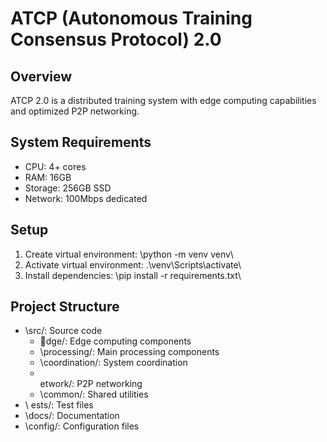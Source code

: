 # ATCP (Autonomous Training Consensus Protocol) 2.0

## Overview
ATCP 2.0 is a distributed training system with edge computing capabilities and optimized P2P networking.

## System Requirements
- CPU: 4+ cores
- RAM: 16GB
- Storage: 256GB SSD
- Network: 100Mbps dedicated

## Setup
1. Create virtual environment: \python -m venv venv\
2. Activate virtual environment: \.\venv\Scripts\activate\
3. Install dependencies: \pip install -r requirements.txt\

## Project Structure
- \src/\: Source code
  - \dge/\: Edge computing components
  - \processing/\: Main processing components
  - \coordination/\: System coordination
  - \
etwork/\: P2P networking
  - \common/\: Shared utilities
- \	ests/\: Test files
- \docs/\: Documentation
- \config/\: Configuration files

